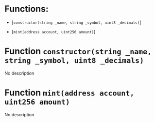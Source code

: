 # Functions:

- [`constructor(string _name, string _symbol, uint8 _decimals)`]

- [`mint(address account, uint256 amount)`]

# Function `constructor(string _name, string _symbol, uint8 _decimals)`

No description

# Function `mint(address account, uint256 amount)`

No description
